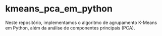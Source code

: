 # kmeans_pca_em_python
 Neste repositório, implementamos o algoritmo de agrupamento K-Means em Python, além da análise de componentes principais (PCA).
